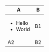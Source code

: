 <table>
  <thead>
    <tr>
      <th>A</th>
      <th>B</th>
    </tr>
  </thead>
  <tbody>
    <tr>
      <td>
        <ul>
          <li>Hello</li>
          <li>World</li>
        </ul>
      </td>
      <td>B1</td>
    </tr>
    <tr>
      <td>A2</td>
      <td>B2</td>
    </tr>
  </tbody>
</table>